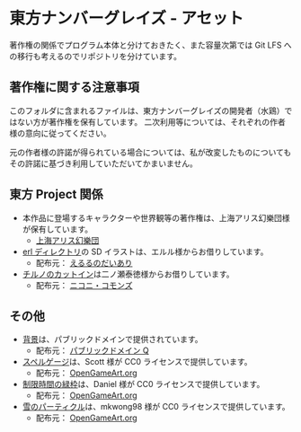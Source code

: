 # 東方ナンバーグレイズ - アセット

著作権の関係でプログラム本体と分けておきたく、また容量次第では Git LFS への移行も考えるのでリポジトリを分けています。

## 著作権に関する注意事項

このフォルダに含まれるファイルは、東方ナンバーグレイズの開発者（水鶏）ではない方が著作権を保有しています。
二次利用等については、それぞれの作者様の意向に従ってください。

元の作者様の許諾が得られている場合については、私が改変したものについてもその許諾に基づき利用していただいてかまいません。

## 東方 Project 関係

- 本作品に登場するキャラクターや世界観等の著作権は、上海アリス幻樂団様が保有しています。
  - [上海アリス幻樂団](http://www16.big.or.jp/~zun/)
- [erl ディレクトリ](./res/erl/)の SD イラストは、エルル様からお借りしています。
  - 配布元： [えるるのだいあり](http://erl.hatenablog.jp)
- [チルノのカットイン](./res/cutin-chillno.png)は二ノ瀬泰徳様からお借りしています。
  - 配布元： [ニコニ・コモンズ](http://commons.nicovideo.jp/material/nc157325)

## その他

- [背景](./res/bg-mari-sensu.png)は、パブリックドメインで提供されています。
  - 配布元： [パブリックドメイン Q](https://publicdomainq.net/temari-balls-hand-fans-0001396/)
- [スペルゲージ](./res/spell-gauge-full.png)は、Scott 様が CC0 ライセンスで提供しています。
  - 配布元： [OpenGameArt.org](https://opengameart.org/content/health-bar-kit)
- [制限時間の緑枠](./res/window_green.png)は、Daniel 様が CC0 ライセンスで提供しています。
  - 配布元： [OpenGameArt.org](https://opengameart.org/content/window-frame)
- [雪のパーティクル](./res/snowflake.png)は、mkwong98 様が CC0 ライセンスで提供しています。
  - 配布元： [OpenGameArt.org](https://opengameart.org/content/snow-flake)
